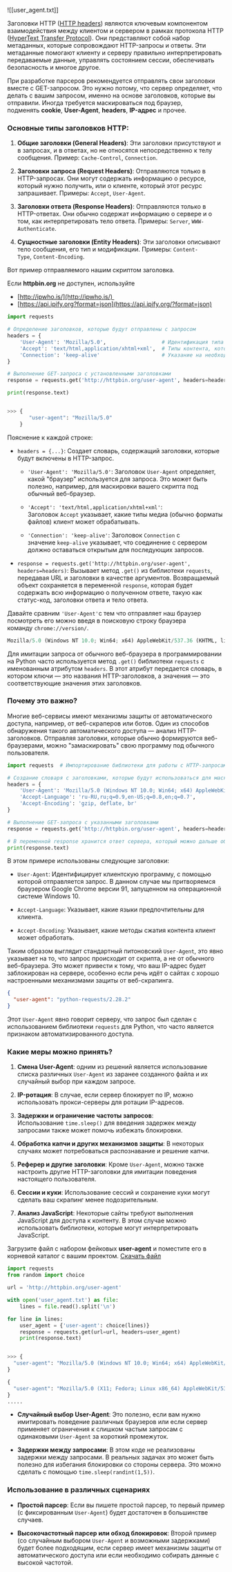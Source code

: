
![[user_agent.txt]]


Заголовки HTTP ([HTTP headers](https://ru.wikipedia.org/wiki/%D0%A1%D0%BF%D0%B8%D1%81%D0%BE%D0%BA_%D0%B7%D0%B0%D0%B3%D0%BE%D0%BB%D0%BE%D0%B2%D0%BA%D0%BE%D0%B2_HTTP#%D0%97%D0%B0%D0%B3%D0%BE%D0%BB%D0%BE%D0%B2%D0%BA%D0%B8_%D0%B7%D0%B0%D0%BF%D1%80%D0%BE%D1%81%D0%B0)) являются ключевым компонентом взаимодействия между клиентом и сервером в рамках протокола HTTP ([HyperText Transfer Protocol](https://ru.wikipedia.org/wiki/HTTP)). Они представляют собой набор метаданных, которые сопровождают HTTP-запросы и ответы. Эти метаданные помогают клиенту и серверу правильно интерпретировать передаваемые данные, управлять состоянием сессии, обеспечивать безопасность и многое другое.

При разработке парсеров рекомендуется отправлять свои заголовки вместе с GET-запросом. Это нужно потому, что сервер определяет, что делать с вашим запросом, именно на основе заголовков, которые вы отправили. Иногда требуется маскироваться под браузер, подменять **cookie**, **User-Agent**, **headers**, **IP-адрес** и прочее.

### Основные типы заголовков HTTP:

1. **Общие заголовки (General Headers)**: Эти заголовки присутствуют и в запросах, и в ответах, но не относятся непосредственно к телу сообщения. Пример: `Cache-Control`, `Connection`.
    
2. **Заголовки запроса (Request Headers)**: Отправляются только в HTTP-запросах. Они могут содержать информацию о ресурсе, который нужно получить, или о клиенте, который этот ресурс запрашивает. Примеры: `Accept`, `User-Agent`.
    
3. **Заголовки ответа (Response Headers)**: Отправляются только в HTTP-ответах. Они обычно содержат информацию о сервере и о том, как интерпретировать тело ответа. Примеры: `Server`, `WWW-Authenticate`.
    
4. **Сущностные заголовки (Entity Headers)**: Эти заголовки описывают тело сообщения, его тип и модификации. Примеры: `Content-Type`, `Content-Encoding`.
    

Вот пример отправляемого нашим скриптом заголовка.

Если **httpbin.org** не доступен, используйте

- [http://ipwho.is/](http://ipwho.is/) 
- [https://api.ipify.org?format=json](https://api.ipify.org/?format=json)

```python
import requests

# Определение заголовков, которые будут отправлены с запросом
headers = {
    'User-Agent': 'Mozilla/5.0',                  # Идентификация типа браузера, который отправляет запрос
    'Accept': 'text/html,application/xhtml+xml',  # Типы контента, которые клиент может обработать
    'Connection': 'keep-alive'                    # Указание на необходимость использования постоянного соединения
}

# Выполнение GET-запроса с установленными заголовками
response = requests.get('http://httpbin.org/user-agent', headers=headers)

print(response.text)


>>> {
       "user-agent": "Mozilla/5.0"
    }
```

Пояснение к каждой строке:

- `headers = {...}`: Создает словарь, содержащий заголовки, которые будут включены в HTTP-запрос.
    
    - `'User-Agent': 'Mozilla/5.0'`: Заголовок `User-Agent` определяет, какой "браузер" используется для запроса. Это может быть полезно, например, для маскировки вашего скрипта под обычный веб-браузер.
        
    - `'Accept': 'text/html,application/xhtml+xml'`: Заголовок `Accept` указывает, какие типы медиа (обычно форматы файлов) клиент может обрабатывать.
        
    - `'Connection': 'keep-alive'`: Заголовок `Connection` с значение `keep-alive` указывает, что соединение с сервером должно оставаться открытым для последующих запросов.
        
- `response = requests.get('http://httpbin.org/user-agent', headers=headers)`: Вызывает метод `.get()` из библиотеки `requests`, передавая URL и заголовки в качестве аргументов. Возвращаемый объект сохраняется в переменной `response`, которая будет содержать всю информацию о полученном ответе, такую как статус-код, заголовки ответа и тело ответа.
    

Давайте сравним `'User-Agent'`с тем что отправляет наш браузер посмотреть его можно введя в поисковую строку браузера команду `chrome://version/`.

```python
Mozilla/5.0 (Windows NT 10.0; Win64; x64) AppleWebKit/537.36 (KHTML, like Gecko) Chrome/116.0.0.0 Safari/537.36
```

Для имитации запроса от обычного веб-браузера в программировании на Python часто используется метод `.get()` библиотеки `requests` с именованным атрибутом `headers`. В этот атрибут передается словарь, в котором ключи — это названия HTTP-заголовков, а значения — это соответствующие значения этих заголовков.

### Почему это важно?

Многие веб-сервисы имеют механизмы защиты от автоматического доступа, например, от веб-скраперов или ботов. Один из способов обнаружения такого автоматического доступа — анализ HTTP-заголовков. Отправляя заголовки, которые обычно формируются веб-браузерами, можно "замаскировать" свою программу под обычного пользователя.

```python
import requests  # Импортирование библиотеки для работы с HTTP-запросами

# Создание словаря с заголовками, которые будут использоваться для маскировки под браузер
headers = {
    'User-Agent': 'Mozilla/5.0 (Windows NT 10.0; Win64; x64) AppleWebKit/537.36 (KHTML, like Gecko) Chrome/91.0.4472.124 Safari/537.36',
    'Accept-Language': 'ru-RU,ru;q=0.9,en-US;q=0.8,en;q=0.7',
    'Accept-Encoding': 'gzip, deflate, br'
}

# Выполнение GET-запроса с указанными заголовками
response = requests.get('http://httpbin.org/user-agent', headers=headers)

# В переменной response хранится ответ сервера, который можно дальше обработать
print(response.text)
```

В этом примере использованы следующие заголовки:

- `User-Agent`: Идентифицирует клиентскую программу, с помощью которой отправляется запрос. В данном случае мы притворяемся браузером Google Chrome версии 91, запущенном на операционной системе Windows 10.
    
- `Accept-Language`: Указывает, какие языки предпочтительны для клиента.
    
- `Accept-Encoding`: Указывает, какие методы сжатия контента клиент может обработать.
    

Таким образом выглядит стандартный питоновский `User-Agent`, это явно указывает на то, что запрос происходит от скрипта, а не от обычного веб-браузера. Это может привести к тому, что ваш IP-адрес будет заблокирован на сервере, особенно если речь идёт о сайтах с хорошо настроенными механизмами защиты от веб-скрапинга.

```json
{
  "user-agent": "python-requests/2.28.2"
}
```

Этот `User-Agent` явно говорит серверу, что запрос был сделан с использованием библиотеки `requests` для Python, что часто является признаком автоматизированного доступа.

### Какие меры можно принять?

1. **Смена User-Agent**: одним из решений является использование списка различных `User-Agent` из заранее созданного файла и их случайный выбор при каждом запросе.
    
2. **IP-ротация**: В случае, если сервер блокирует по IP, можно использовать прокси-серверы для ротации IP-адресов.
    
3. **Задержки и ограничение частоты запросов**: Использование `time.sleep()` для введения задержек между запросами также может помочь избежать блокировки.
    
4. **Обработка капчи и других механизмов защиты**: В некоторых случаях может потребоваться распознавание и решение капчи.
    
5. **Реферер и другие заголовки**: Кроме `User-Agent`, можно также настроить другие HTTP-заголовки для имитации поведения настоящего пользователя.
    
6. **Сессии и куки**: Использование сессий и сохранение куки могут сделать ваш скрапинг менее подозрительным.
    
7. **Анализ JavaScript**: Некоторые сайты требуют выполнения JavaScript для доступа к контенту. В этом случае можно использовать библиотеки, которые могут интерпретировать JavaScript.
    

Загрузите файл с набором фейковых **user-agent** и поместите его в корневой каталог с вашим проектом. [Скачать файл](https://drive.google.com/file/d/1mIG_570jp_NSlPgeyCF2xOOZLjP2V82w/view?usp=sharing)

```python
import requests
from random import choice

url = 'http://httpbin.org/user-agent'

with open('user_agent.txt') as file:
    lines = file.read().split('\n')

for line in lines:
    user_agent = {'user-agent': choice(lines)}
    response = requests.get(url=url, headers=user_agent)
    print(response.text)


>>> {
  "user-agent": "Mozilla/5.0 (Windows NT 10.0; Win64; x64) AppleWebKit/537.36 (KHTML, like Gecko) Chrome/88.0.4324.182 YaBrowser/21.2.4.165 Yowser/2.5 Safari/537.36"
}

{
  "user-agent": "Mozilla/5.0 (X11; Fedora; Linux x86_64) AppleWebKit/537.36 (KHTML, like Gecko) Chrome/64.0.3282.186 Safari/537.36"
}
.....
```

- **Случайный выбор User-Agent**: Это полезно, если вам нужно имитировать поведение различных браузеров или если сервер применяет ограничения к слишком частым запросам с одинаковыми `User-Agent` за короткий промежуток.
    
- **Задержки между запросами**: В этом коде не реализованы задержки между запросами. В реальных задачах это может быть полезно для избегания блокировки со стороны сервера. Это можно сделать с помощью `time.sleep(randint(1,5))`.
    

### Использование в различных сценариях

- **Простой парсер**: Если вы пишете простой парсер, то первый пример (с фиксированным `User-Agent`) будет достаточен в большинстве случаев.
    
- **Высокочастотный парсер или обход блокировок**: Второй пример (со случайным выбором `User-Agent` и возможными задержками) будет более подходящим, если сервер имеет механизмы защиты от автоматического доступа или если необходимо собирать данные с высокой частотой.

